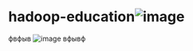 # hadoop-education![image](https://user-images.githubusercontent.com/61418907/118693921-30a66500-b814-11eb-81e9-bf1bc7f66f2d.png)
фвфыв
![image](https://user-images.githubusercontent.com/61418907/118693959-39973680-b814-11eb-8d39-222df7ced0cc.png)
вфывф

